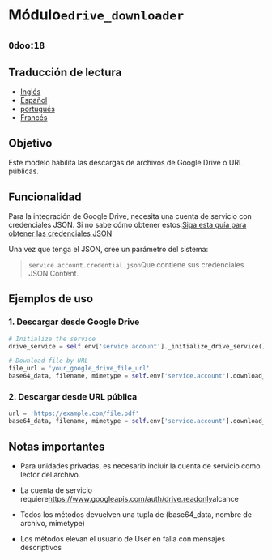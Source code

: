 # Módulo`edrive_downloader`

## `Odoo`:`18`

## Traducción de lectura

-   [Inglés](README.md)
-   [Español](README.es.md)
-   [portugués](README.pt.md)
-   [Francés](README.fr.md)

## Objetivo

Este modelo habilita las descargas de archivos de Google Drive o URL públicas.

## Funcionalidad

Para la integración de Google Drive, necesita una cuenta de servicio con credenciales JSON. Si no sabe cómo obtener estos:[Siga esta guía para obtener las credenciales JSON](https://developers.google.com/workspace/guides/create-credentials)

Una vez que tenga el JSON, cree un parámetro del sistema:

> `service.account.credential.json`Que contiene sus credenciales JSON Content.

## Ejemplos de uso

### 1. Descargar desde Google Drive

```python
# Initialize the service
drive_service = self.env['service.account']._initialize_drive_service()

# Download file by URL
file_url = 'your_google_drive_file_url'
base64_data, filename, mimetype = self.env['service.account'].download_file_from_url(file_url,drive_service)
```

### 2. Descargar desde URL pública

```python
url = 'https://example.com/file.pdf'
base64_data, filename, mimetype = self.env['service.account'].download_file_from_url(url)
```

## Notas importantes

-   Para unidades privadas, es necesario incluir la cuenta de servicio como lector del archivo.

-   La cuenta de servicio requiere<https://www.googleapis.com/auth/drive.readonly>alcance

-   Todos los métodos devuelven una tupla de (base64_data, nombre de archivo, mimetype)

-   Los métodos elevan el usuario de User en falla con mensajes descriptivos

